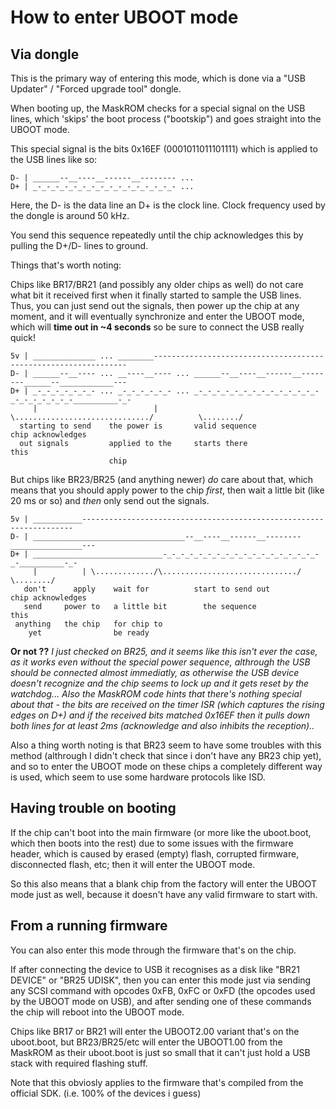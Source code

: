 # How to enter UBOOT mode

## Via dongle

This is the primary way of entering this mode, which is done via a "USB Updater" / "Forced upgrade tool" dongle.

When booting up, the MaskROM checks for a special signal on the USB lines, which 'skips' the boot process ("bootskip") and goes straight into the UBOOT mode.

This special signal is the bits 0x16EF (0001011011101111) which is applied to the USB lines like so:
```
D- | ______--__----__------__-------- ...
D+ | _-_-_-_-_-_-_-_-_-_-_-_-_-_-_-_- ...
```
Here, the D- is the data line an D+ is the clock line. Clock frequency used by the dongle is around 50 kHz.

You send this sequence repeatedly until the chip acknowledges this by pulling the D+/D- lines to ground.

Things that's worth noting:

Chips like BR17/BR21 (and possibly any older chips as well) do not care what bit it received first when it finally started to sample the USB lines.
Thus, you can just send out the signals, then power up the chip at any moment, and it will eventually synchronize and enter the UBOOT mode,
which will **time out in ~4 seconds** so be sure to connect the USB really quick!
```
5v | ______________ ... ________----------------------------------------------------------------
D- | ______--__---- ... __----__---- ... ______--__----__------__--------______--____________---
D+ | _-_-_-_-_-_-_- ... _-_-_-_-_-_- ... _-_-_-_-_-_-_-_-_-_-_-_-_-_-_-_-_-_-_-_-_-__________-_-
     |                          |        \............................../          \......../
  starting to send    the power is       valid sequence                         chip acknowledges
  out signals         applied to the     starts there                           this
                      chip
```

But chips like BR23/BR25 (and anything newer) *do* care about that, which means that you should apply power to the chip *first*, then
wait a little bit (like 20 ms or so) and *then* only send out the signals.
```
5v | ___________--------------------------------------------------------------------
D- | __________________________________--__----__------__--------________________---
D+ | _____________________________-_-_-_-_-_-_-_-_-_-_-_-_-_-_-_-_-_-_-__________-_-
     |          | \............./\............................../      \......../
   don't      apply    wait for          start to send out           chip acknowledges
   send     power to   a little bit        the sequence              this
 anything   the chip   for chip to
    yet                be ready
```

**Or not ??** _I just checked on BR25, and it seems like this isn't ever the case, as it works even without the special power sequence,
althrough the USB should be connected almost immediatly, as otherwise the USB device doesn't recognize and the chip seems to lock up
and it gets reset by the watchdog...
Also the MaskROM code hints that there's nothing special about that - the bits are received on the timer ISR (which captures the rising edges on D+)
and if the received bits matched 0x16EF then it pulls down both lines for at least 2ms (acknowledge and also inhibits the reception).._

Also a thing worth noting is that BR23 seem to have some troubles with this method (althrough I didn't check that since i don't have any BR23 chip yet),
and so to enter the UBOOT mode on these chips a completely different way is used, which seem to use some hardware protocols like ISD.

## Having trouble on booting

If the chip can't boot into the main firmware (or more like the uboot.boot, which then boots into the rest) due to some issues with the firmware header,
which is caused by erased (empty) flash, corrupted firmware, disconnected flash, etc; then it will enter the UBOOT mode.

So this also means that a blank chip from the factory will enter the UBOOT mode just as well, because it doesn't have any valid firmware to start with.

## From a running firmware

You can also enter this mode through the firmware that's on the chip.

If after connecting the device to USB it recognises as a disk like "BR21 DEVICE" or "BR25 UDISK",
then you can enter this mode just via sending any SCSI command with opcodes 0xFB, 0xFC or 0xFD (the opcodes used by the UBOOT mode on USB),
and after sending one of these commands the chip will reboot into the UBOOT mode.

Chips like BR17 or BR21 will enter the UBOOT2.00 variant that's on the uboot.boot, but BR23/BR25/etc will enter the UBOOT1.00 from the MaskROM
as their uboot.boot is just so small that it can't just hold a USB stack with required flashing stuff.

Note that this obviosly applies to the firmware that's compiled from the official SDK. (i.e. 100% of the devices i guess)
